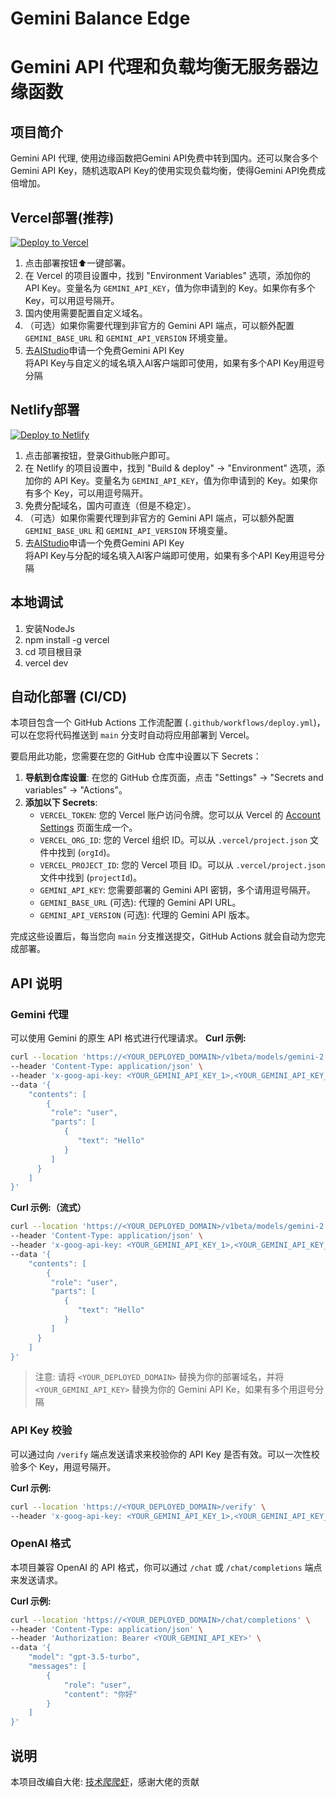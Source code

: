 # Gemini Balance Edge
# Gemini API 代理和负载均衡无服务器边缘函数

## 项目简介

Gemini API 代理, 使用边缘函数把Gemini API免费中转到国内。还可以聚合多个Gemini API Key，随机选取API Key的使用实现负载均衡，使得Gemini API免费成倍增加。

## Vercel部署(推荐)
[![Deploy to Vercel](https://vercel.com/button)](https://vercel.com/new/clone?repository-url=https://github.com/muskke/gemini-balance-edge)


1. 点击部署按钮⬆️一键部署。
2. 在 Vercel 的项目设置中，找到 "Environment Variables" 选项，添加你的 API Key。变量名为 `GEMINI_API_KEY`，值为你申请到的 Key。如果你有多个 Key，可以用逗号隔开。
3. 国内使用需要配置自定义域名。
4. （可选）如果你需要代理到非官方的 Gemini API 端点，可以额外配置 `GEMINI_BASE_URL` 和 `GEMINI_API_VERSION` 环境变量。
5. 去[AIStudio](https://aistudio.google.com)申请一个免费Gemini API Key
<br>将API Key与自定义的域名填入AI客户端即可使用，如果有多个API Key用逗号分隔


## Netlify部署
[![Deploy to Netlify](https://www.netlify.com/img/deploy/button.svg)](https://app.netlify.com/start/deploy?repository=https://github.com/tech-shrimp/gemini-balance-edge)
1. 点击部署按钮，登录Github账户即可。
2. 在 Netlify 的项目设置中，找到 "Build & deploy" -> "Environment" 选项，添加你的 API Key。变量名为 `GEMINI_API_KEY`，值为你申请到的 Key。如果你有多个 Key，可以用逗号隔开。
3. 免费分配域名，国内可直连（但是不稳定）。
4. （可选）如果你需要代理到非官方的 Gemini API 端点，可以额外配置 `GEMINI_BASE_URL` 和 `GEMINI_API_VERSION` 环境变量。
5. 去[AIStudio](https://aistudio.google.com)申请一个免费Gemini API Key
<br>将API Key与分配的域名填入AI客户端即可使用，如果有多个API Key用逗号分隔


## 本地调试

1. 安装NodeJs
2. npm install -g vercel
3. cd 项目根目录
4. vercel dev

## 自动化部署 (CI/CD)

本项目包含一个 GitHub Actions 工作流配置 (`.github/workflows/deploy.yml`)，可以在您将代码推送到 `main` 分支时自动将应用部署到 Vercel。

要启用此功能，您需要在您的 GitHub 仓库中设置以下 Secrets：

1.  **导航到仓库设置**: 在您的 GitHub 仓库页面，点击 "Settings" -> "Secrets and variables" -> "Actions"。
2.  **添加以下 Secrets**:
    *   `VERCEL_TOKEN`: 您的 Vercel 账户访问令牌。您可以从 Vercel 的 [Account Settings](https://vercel.com/account/tokens) 页面生成一个。
    *   `VERCEL_ORG_ID`: 您的 Vercel 组织 ID。可以从 `.vercel/project.json` 文件中找到 (`orgId`)。
    *   `VERCEL_PROJECT_ID`: 您的 Vercel 项目 ID。可以从 `.vercel/project.json` 文件中找到 (`projectId`)。
    *   `GEMINI_API_KEY`: 您需要部署的 Gemini API 密钥，多个请用逗号隔开。
    *   `GEMINI_BASE_URL` (可选): 代理的 Gemini API URL。
    *   `GEMINI_API_VERSION` (可选): 代理的 Gemini API 版本。

完成这些设置后，每当您向 `main` 分支推送提交，GitHub Actions 就会自动为您完成部署。

## API 说明


### Gemini 代理

可以使用 Gemini 的原生 API 格式进行代理请求。
**Curl 示例:**
```bash
curl --location 'https://<YOUR_DEPLOYED_DOMAIN>/v1beta/models/gemini-2.5-pro:generateContent' \
--header 'Content-Type: application/json' \
--header 'x-goog-api-key: <YOUR_GEMINI_API_KEY_1>,<YOUR_GEMINI_API_KEY_2>' \
--data '{
    "contents": [
        {
         "role": "user",
         "parts": [
            {
               "text": "Hello"
            }
         ]
      }
    ]
}'
```
**Curl 示例:（流式）**
```bash
curl --location 'https://<YOUR_DEPLOYED_DOMAIN>/v1beta/models/gemini-2.5-pro:generateContent?alt=sse' \
--header 'Content-Type: application/json' \
--header 'x-goog-api-key: <YOUR_GEMINI_API_KEY_1>,<YOUR_GEMINI_API_KEY_2>' \
--data '{
    "contents": [
        {
         "role": "user",
         "parts": [
            {
               "text": "Hello"
            }
         ]
      }
    ]
}'
```
> 注意: 请将 `<YOUR_DEPLOYED_DOMAIN>` 替换为你的部署域名，并将 `<YOUR_GEMINI_API_KEY>` 替换为你的 Gemini API Ke，如果有多个用逗号分隔


### API Key 校验

可以通过向 `/verify` 端点发送请求来校验你的 API Key 是否有效。可以一次性校验多个 Key，用逗号隔开。

**Curl 示例:**
```bash
curl --location 'https://<YOUR_DEPLOYED_DOMAIN>/verify' \
--header 'x-goog-api-key: <YOUR_GEMINI_API_KEY_1>,<YOUR_GEMINI_API_KEY_2>'
```

### OpenAI 格式

本项目兼容 OpenAI 的 API 格式，你可以通过 `/chat` 或 `/chat/completions` 端点来发送请求。

**Curl 示例:**
```bash
curl --location 'https://<YOUR_DEPLOYED_DOMAIN>/chat/completions' \
--header 'Content-Type: application/json' \
--header 'Authorization: Bearer <YOUR_GEMINI_API_KEY>' \
--data '{
    "model": "gpt-3.5-turbo",
    "messages": [
        {
            "role": "user",
            "content": "你好"
        }
    ]
}'
```

## 说明
本项目改编自大佬: [技术爬爬虾](https://github.com/tech-shrimp/gemini-balance-lite)，感谢大佬的贡献
